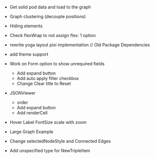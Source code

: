 - Get solid pod data and load to the graph
- Graph clustering (decouple positions)
- Hiding elements
- Check flexWrap to not assign flex: 1 option

- rewrite yoga layout pixi implementation
  // Old Package Dependencies
- add theme support
- Work on Form option to show unrequired fields
  - Add expand button
  - Add auto apply filter checkbox
  - Change Clear title to Reset
- JSONViewer
  - order
  - Add expand button
  - Add renderCell
- Hover Label FontSize scale with zoom
- Large Graph Example
- Change selectedNodeStyle and Connected Edges
- Add unspecified type for NewTripleItem
<!-- - Triple Mode Add - Delete -->
<!-- - Create controller -->
<!-- - Remove add icon NewTripleItem -->
<!-- - Show TripleInput when extended additionalInfo -->
<!-- - Don't show id as label fallback -->

